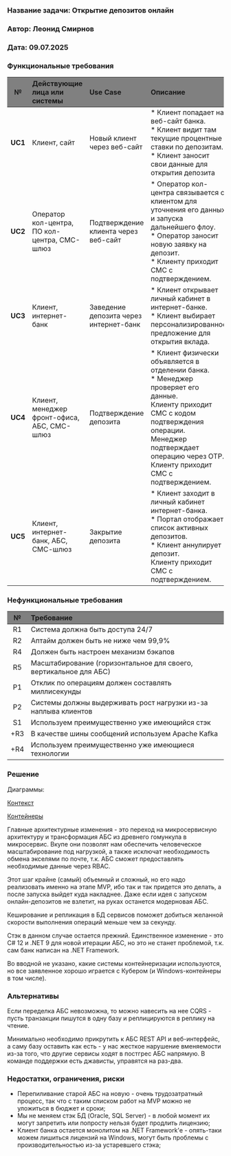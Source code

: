 <style>
    .heatMap th {
        background: grey;
        word-wrap: break-word;
        text-align: center;
    }
</style>

### <a name="_b7urdng99y53"></a>**Название задачи: Открытие депозитов онлайн**
### <a name="_hjk0fkfyohdk"></a>**Автор: Леонид Смирнов**
### <a name="_uanumrh8zrui"></a>**Дата: 09.07.2025**

### <a name="_3bfxc9a45514"></a>**Функциональные требования**

<div class="heatMap">


|  **№**  | **Действующие лица или системы**             | **Use Case**                           | **Описание**                                                                                                                                                                                                                                     |
|:-------:|:---------------------------------------------|:---------------------------------------|:-------------------------------------------------------------------------------------------------------------------------------------------------------------------------------------------------------------------------------------------------|
| **UC1** | Клиент, сайт                                 | Новый клиент через веб-сайт            | * Клиент попадает на веб-сайт банка. <br/> * Клиент видит там текущие процентные ставки по депозитам. <br/> * Клиент заносит свои данные для открытия депозита                                                                                   |
| **UC2** | Оператор кол-центра, ПО кол-центра, СМС-шлюз | Подтверждение клиента через веб-сайт   | * Оператор кол-центра связывается с клиентом для уточнения его данных и запуска дальнейшего флоу. <br/> * Оператор заносит новую заявку на депозит. <br/> *  Клиенту приходит СМС с подтверждением.                                              |
| **UC3** | Клиент, интернет-банк                        | Заведение депозита через интернет-банк | * Клиент открывает личный кабинет в интернет-банке. <br/> * Клиент выбирает персонализированное предложение для открытия вклада.                                                                                                                 |
| **UC4** | Клиент, менеджер фронт-офиса, АБС, СМС-шлюз  | Подтверждение депозита                 | * Клиент физически объявляется в отделении банка. <br/> * Менеджер проверяет его данные. <br/> Клиенту приходит СМС с кодом подтверждения операции. <br/> Менеджер подтверждает операцию через OTP. <br/> Клиенту приходит СМС с подтверждением. |
| **UC5** | Клиент, интернет-банк, АБС, СМС-шлюз         | Закрытие депозита                      | * Клиент заходит в личный кабинет интернет-банка. <br/> * Портал отображает список активных депозитов. <br/> * Клиент аннулирует депозит. <br/> Клиенту приходит СМС с подтверждением.                                                           |




### <a name="_u8xz25hbrgql"></a>**Нефункциональные требования**

| **№** | **Требование**                                                    |
|:-----:|:------------------------------------------------------------------|
|  R1   | Система должна быть доступа 24/7                                  |
|  R2   | Аптайм должен быть не ниже чем 99,9%                              |
|  R4   | Должен быть настроен механизм бэкапов                             |
|  R5   | Масштабирование (горизонтальное для своего, вертикальное для АБС) |
|  P1   | Отклик по операциям должен составлять миллисекунды                |
|  P2   | Системы должны выдерживать рост нагрузки из-за наплыва клиентов   |
|  S1   | Используем преимущественно уже имеющийся стэк                     |
|  +R3  | В качестве шины сообщений используем Apache Kafka                 |
|  +R4  | Используем преимущественно уже имеющиеся технологии               |

</div>

### <a name="_qmphm5d6rvi3"></a>**Решение**
Диаграммы:

[Контекст](./context.puml)

[Контейнеры](./container.puml)

Главные архитектурные изменения - это переход на микросервисную архитектуру и трансформация АБС из древнего гомункула в микросервис.
Вкупе они позволят нам обеспечить человеческое масштабирование под нагрузкой, а также исключат необходимость обмена экселями по почте, т.к. АБС 
сможет предоставлять необходимые данные через RBAC.

Этот шаг крайне (самый) объемный и сложный, но его надо реализовать именно на этапе MVP, ибо так и так придется это делать, а после запуска выйдет куда накладнее.
Даже если идея с запуском онлайн-депозитов не взлетит, на руках останется модерновая АБС.

Кеширование и репликация в БД сервисов поможет добиться желанной скорости выполнения операций меньше чем за секунду.

Стэк в данном случае остается прежний. Единственное изменение - это C# 12 и .NET 9 для новой итерации АБС, но это не станет проблемой, т.к. сам банк
написан на .NET Framework.

Во вводной не указано, какие системы контейнеризации используются, но все заявленное хорошо играется с Кубером (и Windows-контейнеры в том числе).

### <a name="_bjrr7veeh80c"></a>**Альтернативы**
Если переделка АБС невозможна, то можно навесить на нее CQRS - пусть транзакции пишутся в одну базу и реплицируются в реплику на чтение.

Минимально необходимо прикрутить к АБС REST API и веб-интерфейс, а саму базу оставить как есть - у нас жесткое нарушение вменяемости 
из-за того, что другие сервисы ходят в постгрес АБС напрямую. В команде поддержки есть джависты, управятся на раз-два.

### <a name="_bjrr7veeh80c"></a>**Недостатки, ограничения, риски**

* Перепиливание старой АБС на новую - очень трудозатратный процесс, так что с таким списком работ на MVP можно не уложиться в бюджет и сроки;
* Мы не меняем стэк БД (Oracle, SQL Server) - в любой момент их могут запретить или попросту нельзя будет продлить лицензию;
* Клиент банка остается монолитом на .NET Framework'e - опять-таки можем лишиться лицензий на Windows, могут быть проблемы с производительностью из-за устаревшего стэка;
